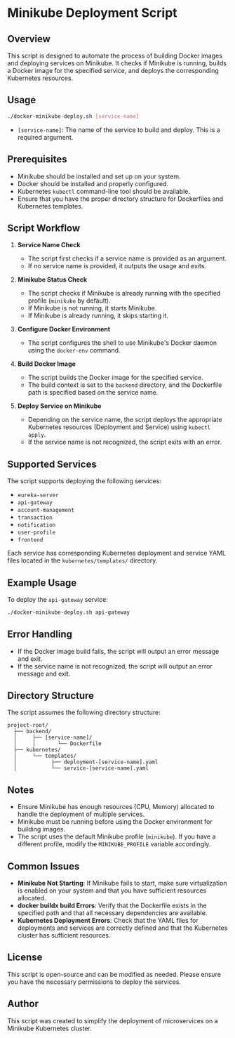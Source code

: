 # Minikube Deployment Script

## Overview
This script is designed to automate the process of building Docker images and deploying services on Minikube. It checks if Minikube is running, builds a Docker image for the specified service, and deploys the corresponding Kubernetes resources.

## Usage
```bash
./docker-minikube-deploy.sh [service-name]
```
- `[service-name]`: The name of the service to build and deploy. This is a required argument.

## Prerequisites
- Minikube should be installed and set up on your system.
- Docker should be installed and properly configured.
- Kubernetes `kubectl` command-line tool should be available.
- Ensure that you have the proper directory structure for Dockerfiles and Kubernetes templates.

## Script Workflow
1. **Service Name Check**
    - The script first checks if a service name is provided as an argument.
    - If no service name is provided, it outputs the usage and exits.

2. **Minikube Status Check**
    - The script checks if Minikube is already running with the specified profile (`minikube` by default).
    - If Minikube is not running, it starts Minikube.
    - If Minikube is already running, it skips starting it.

3. **Configure Docker Environment**
    - The script configures the shell to use Minikube's Docker daemon using the `docker-env` command.

4. **Build Docker Image**
    - The script builds the Docker image for the specified service.
    - The build context is set to the `backend` directory, and the Dockerfile path is specified based on the service name.

5. **Deploy Service on Minikube**
    - Depending on the service name, the script deploys the appropriate Kubernetes resources (Deployment and Service) using `kubectl apply`.
    - If the service name is not recognized, the script exits with an error.

## Supported Services
The script supports deploying the following services:
- `eureka-server`
- `api-gateway`
- `account-management`
- `transaction`
- `notification`
- `user-profile`
- `frontend`

Each service has corresponding Kubernetes deployment and service YAML files located in the `kubernetes/templates/` directory.

## Example Usage
To deploy the `api-gateway` service:
```bash
./docker-minikube-deploy.sh api-gateway
```

## Error Handling
- If the Docker image build fails, the script will output an error message and exit.
- If the service name is not recognized, the script will output an error message and exit.

## Directory Structure
The script assumes the following directory structure:
```
project-root/
  ├── backend/
  │     ├── [service-name]/
  │     │       └── Dockerfile
  ├── kubernetes/
  │     └── templates/
  │           ├── deployment-[service-name].yaml
  │           └── service-[service-name].yaml
```

## Notes
- Ensure Minikube has enough resources (CPU, Memory) allocated to handle the deployment of multiple services.
- Minikube must be running before using the Docker environment for building images.
- The script uses the default Minikube profile (`minikube`). If you have a different profile, modify the `MINIKUBE_PROFILE` variable accordingly.

## Common Issues
- **Minikube Not Starting**: If Minikube fails to start, make sure virtualization is enabled on your system and that you have sufficient resources allocated.
- **docker buildx build Errors**: Verify that the Dockerfile exists in the specified path and that all necessary dependencies are available.
- **Kubernetes Deployment Errors**: Check that the YAML files for deployments and services are correctly defined and that the Kubernetes cluster has sufficient resources.

## License
This script is open-source and can be modified as needed. Please ensure you have the necessary permissions to deploy the services.

## Author
This script was created to simplify the deployment of microservices on a Minikube Kubernetes cluster.

